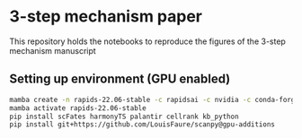 # 3-step mechanism paper

This repository holds the notebooks to reproduce the figures of the 3-step mechanism manuscript

## Setting up environment (GPU enabled)

```bash
mamba create -n rapids-22.06-stable -c rapidsai -c nvidia -c conda-forge -c r cuml=22.06 cugraph=22.06 python=3.9 cudatoolkit=11.5 r-mgcv rpy2 -y
mamba activate rapids-22.06-stable
pip install scFates harmonyTS palantir cellrank kb_python
pip install git+https://github.com/LouisFaure/scanpy@gpu-additions
```